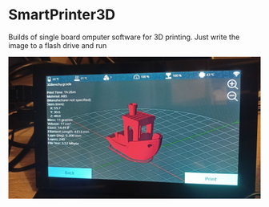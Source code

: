 # SmartPrinter3D

Builds of single board  omputer software for 3D printing. Just write the image to a flash drive and run

![alt text](screen1.jpg "Title")
